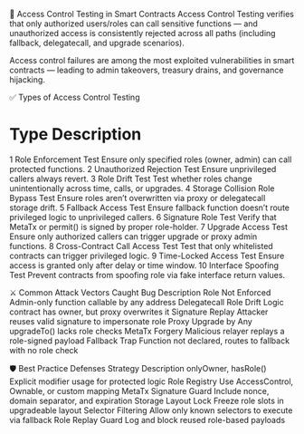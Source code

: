 🔐 Access Control Testing in Smart Contracts
Access Control Testing verifies that only authorized users/roles can call sensitive functions — and unauthorized access is consistently rejected across all paths (including fallback, delegatecall, and upgrade scenarios).

Access control failures are among the most exploited vulnerabilities in smart contracts — leading to admin takeovers, treasury drains, and governance hijacking.

✅ Types of Access Control Testing
#	Type	Description
1	Role Enforcement Test	Ensure only specified roles (owner, admin) can call protected functions.
2	Unauthorized Rejection Test	Ensure unprivileged callers always revert.
3	Role Drift Test	Test whether roles change unintentionally across time, calls, or upgrades.
4	Storage Collision Role Bypass Test	Ensure roles aren’t overwritten via proxy or delegatecall storage drift.
5	Fallback Access Test	Ensure fallback function doesn’t route privileged logic to unprivileged callers.
6	Signature Role Test	Verify that MetaTx or permit() is signed by proper role-holder.
7	Upgrade Access Test	Ensure only authorized callers can trigger upgrade or proxy admin functions.
8	Cross-Contract Call Access Test	Test that only whitelisted contracts can trigger privileged logic.
9	Time-Locked Access Test	Ensure access is granted only after delay or time window.
10	Interface Spoofing Test	Prevent contracts from spoofing role via fake interface return values.

⚔️ Common Attack Vectors Caught
Bug	Description
Role Not Enforced	Admin-only function callable by any address
Delegatecall Role Drift	Logic contract has owner, but proxy overwrites it
Signature Replay	Attacker reuses valid signature to impersonate role
Proxy Upgrade by Any	upgradeTo() lacks role checks
MetaTx Forgery	Malicious relayer replays a role-signed payload
Fallback Trap	Function not declared, routes to fallback with no role check

🛡️ Best Practice Defenses
Strategy	Description
onlyOwner, hasRole()	Explicit modifier usage for protected logic
Role Registry	Use AccessControl, Ownable, or custom mapping
MetaTx Signature Guard	Include nonce, domain separator, and expiration
Storage Layout Lock	Freeze role slots in upgradeable layout
Selector Filtering	Allow only known selectors to execute via fallback
Role Replay Guard	Log and block reused role-based payloads
